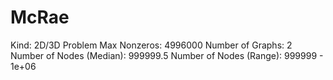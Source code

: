 # McRae

Kind: 2D/3D Problem
Max Nonzeros: 4996000
Number of Graphs: 2
Number of Nodes (Median): 999999.5
Number of Nodes (Range): 999999 - 1e+06
